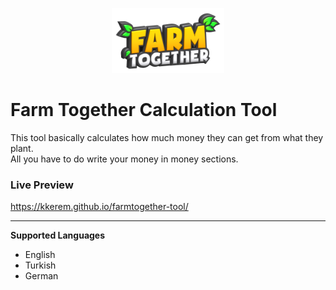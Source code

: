 <p align="center"><img src="images/logo_trans.png" width="180"></p>

  
# Farm Together Calculation Tool
This tool basically calculates how much money they can get from what they plant.<br>
All you have to do write your money in money sections.

### Live Preview
https://kkerem.github.io/farmtogether-tool/

<hr>

**Supported Languages**
* English
* Turkish
* German
